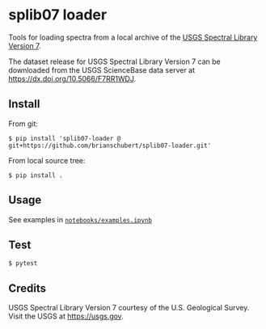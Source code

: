 # splib07 loader

Tools for loading spectra from a local archive of the [USGS Spectral Library Version 7](https://pubs.er.usgs.gov/publication/ds1035).

The dataset release for USGS Spectral Library Version 7 can be downloaded from the USGS ScienceBase data server at https://dx.doi.org/10.5066/F7RR1WDJ.

## Install

From git:
```
$ pip install 'splib07-loader @ git+https://github.com/brianschubert/splib07-loader.git'
```

From local source tree:
```shell
$ pip install .
```

## Usage
See examples in [`notebooks/examples.ipynb`](./notebooks/examples.ipynb)

## Test
```shell
$ pytest
```

## Credits
USGS Spectral Library Version 7  courtesy of the U.S. Geological Survey. Visit the USGS at https://usgs.gov.
